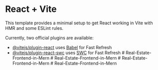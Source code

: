 # React + Vite

This template provides a minimal setup to get React working in Vite with HMR and some ESLint rules.

Currently, two official plugins are available:

- [@vitejs/plugin-react](https://github.com/vitejs/vite-plugin-react/blob/main/packages/plugin-react/README.md) uses [Babel](https://babeljs.io/) for Fast Refresh
- [@vitejs/plugin-react-swc](https://github.com/vitejs/vite-plugin-react-swc) uses [SWC](https://swc.rs/) for Fast Refresh
#   R e a l - E s t a t e - F r o n t e n d - i n - M e r n  
 #   R e a l - E s t a t e - F r o n t e n d - i n - M e r n  
 #   R e a l - E s t a t e - F r o n t e n d - i n - M e r n  
 #   R e a l - E s t a t e - F r o n t e n d - i n - M e r n  
 